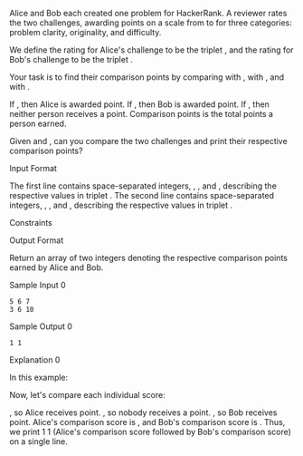Alice and Bob each created one problem for HackerRank. A reviewer rates the two challenges, awarding points on a scale from to for three categories: problem clarity, originality, and difficulty.

We define the rating for Alice's challenge to be the triplet , and the rating for Bob's challenge to be the triplet .

Your task is to find their comparison points by comparing with , with , and with .

If , then Alice is awarded point.
If , then Bob is awarded point.
If , then neither person receives a point.
Comparison points is the total points a person earned.

Given and , can you compare the two challenges and print their respective comparison points?

Input Format

The first line contains space-separated integers, , , and , describing the respective values in triplet .
The second line contains space-separated integers, , , and , describing the respective values in triplet .

Constraints

Output Format

Return an array of two integers denoting the respective comparison points earned by Alice and Bob.

Sample Input 0

```
5 6 7
3 6 10
```

Sample Output 0

```
1 1
```

Explanation 0

In this example:

Now, let's compare each individual score:

, so Alice receives point.
, so nobody receives a point.
, so Bob receives point.
Alice's comparison score is , and Bob's comparison score is . Thus, we print 1 1 (Alice's comparison score followed by Bob's comparison score) on a single line.
